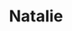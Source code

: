 ---
layout: item
raw_url: https://prdwebappstorage.blob.core.windows.net/kansaspattons/images/gallery-2009-10-18/img58743.jpg
thumb_url: https://prdwebappstorage.blob.core.windows.net/kansaspattons/images/gallery-2009-10-18/thumb_img58743.jpg
index: 7
title: Natalie
---